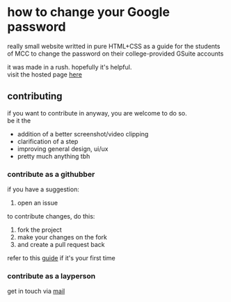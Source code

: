 # how to change your Google password

really small website writted in pure HTML+CSS
as a guide for the students of MCC to change
the password on their college-provided GSuite
accounts

it was made in a rush. hopefully it's helpful.  
visit the hosted page [here](https://kevinnls.github.io/passch/)

## contributing

if you want to contribute in anyway, you are
welcome to do so.  
be it the
- addition of a better screenshot/video clipping
- clarification of a step
- improving general design, ui/ux
- pretty much anything tbh

### contribute as a githubber

if you have a suggestion:
1. open an issue

to contribute changes, do this:
1. fork the project
2. make your changes on the fork
3. and create a pull request back

refer to this [guide](https://github.com/firstcontributions/first-contributions/blob/master/README.md) if it's your first time

### contribute as a layperson

get in touch via [mail](mailto:1801711010069@gmail.com?subject=chpass%3A%20contrib&body=DO%20NOT%20CHANGE%20THE%20SUBJECT%0ATYPE%20YOUR%20MESSAGE%20BELOW%20THE%20LINE%0A_________)
